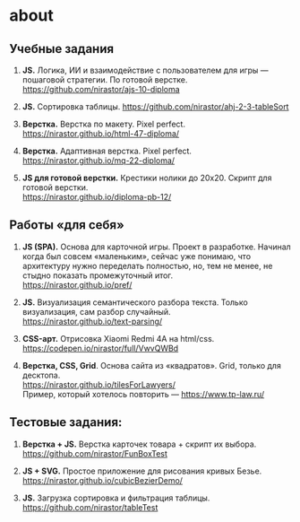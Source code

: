 # about
## Учебные задания
1. **JS.** Логика, ИИ и взаимодействие с пользователем для игры — пошаговой стратегии. По готовой верстке.
https://github.com/nirastor/ajs-10-diploma

2. **JS.** Сортировка таблицы.
https://github.com/nirastor/ahj-2-3-tableSort

3. **Верстка.** Верстка по макету. Pixel perfect.  
https://nirastor.github.io/html-47-diploma/

4. **Верстка.** Адаптивная верстка. Pixel perfect.  
https://nirastor.github.io/mq-22-diploma/

5. **JS для готовой верстки.** Крестики нолики до 20х20. Скрипт для готовой верстки.  
https://nirastor.github.io/diploma-pb-12/

## Работы «для себя»
1. **JS (SPA).** Основа для карточной игры. Проект в разработке. Начинал когда был совсем «маленьким», сейчас уже понимаю, что архитектуру нужно переделать полностью, но, тем не менее, не стыдно показать промежуточный итог.  
https://nirastor.github.io/pref/

2. **JS.** Визуализация семантического разбора текста. Только визуализация, сам разбор случайный.  
https://nirastor.github.io/text-parsing/

3. **CSS-арт.** Отрисовка Xiaomi Redmi 4A на html/css.  
https://codepen.io/nirastor/full/VwvQWBd

4. **Верстка, CSS, Grid**. Основа сайта из «квадратов». Grid, только для десктопа.  
https://nirastor.github.io/tilesForLawyers/  
Пример, который хотелось повторить — https://www.tp-law.ru/

## Тестовые задания:
1. **Верстка + JS.** Верстка карточек товара + скрипт их выбора.  
https://github.com/nirastor/FunBoxTest

2. **JS + SVG.** Простое приложение для рисования кривых Безье.  
https://nirastor.github.io/cubicBezierDemo/

3. **JS.** Загрузка сортировка и фильтрация таблицы.  
https://github.com/nirastor/tableTest
